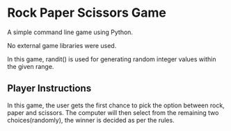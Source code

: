 # Rock Paper Scissors Game

A simple command line game using Python.

No external game libraries were used.

In this game, randit() is used for generating random integer values within the given range.

## Player Instructions

In this game, the user gets the first chance to pick the option between rock, paper and scissors. The computer will then select from the remaining two choices(randomly), the winner is decided as per the rules.
